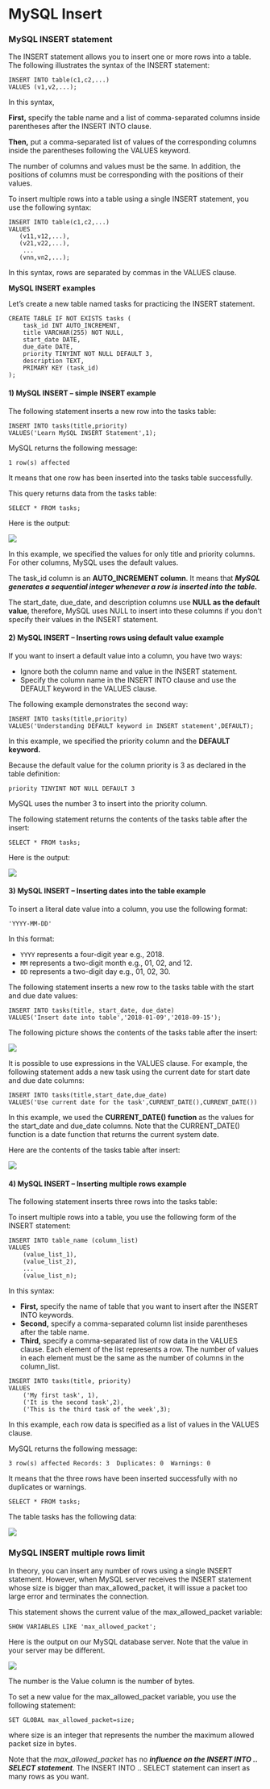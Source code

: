 # MySQL Insert

### MySQL INSERT statement
The INSERT statement allows you to insert one or more rows into a table. The following illustrates the syntax of the INSERT statement:
```
INSERT INTO table(c1,c2,...)
VALUES (v1,v2,...);
```
In this syntax,

**First,** specify the table name and a list of comma-separated columns inside parentheses after the INSERT INTO clause.

**Then,** put a comma-separated list of values of the corresponding columns inside the parentheses following the VALUES keyword.

The number of columns and values must be the same. In addition, the positions of columns must be corresponding with the positions of their values.

To insert multiple rows into a table using a single INSERT statement, you use the following syntax:
```
INSERT INTO table(c1,c2,...)
VALUES 
   (v11,v12,...),
   (v21,v22,...),
    ...
   (vnn,vn2,...);
```
In this syntax, rows are separated by commas in the VALUES clause.

**MySQL INSERT examples**

Let’s create a new table named tasks for practicing the INSERT statement.
```
CREATE TABLE IF NOT EXISTS tasks (
    task_id INT AUTO_INCREMENT,
    title VARCHAR(255) NOT NULL,
    start_date DATE,
    due_date DATE,
    priority TINYINT NOT NULL DEFAULT 3,
    description TEXT,
    PRIMARY KEY (task_id)
);
```
#### 1) MySQL INSERT – simple INSERT example
The following statement inserts a new row into the tasks table:
```
INSERT INTO tasks(title,priority)
VALUES('Learn MySQL INSERT Statement',1);
```
MySQL returns the following message:

`1 row(s) affected`

It means that one row has been inserted into the tasks table successfully.

This query returns data from the tasks table:

`SELECT * FROM tasks;`

Here is the output:

![](https://user-images.githubusercontent.com/25608527/97344812-458acd80-18af-11eb-8948-f446b0196da2.png)

In this example, we specified the values for only title and priority columns. For other columns, MySQL uses the default values.

The task_id column is an **AUTO_INCREMENT column**. It means that ***MySQL generates a sequential integer whenever a row is inserted into the table.***

The start_date, due_date, and description columns use **NULL as the default value**, therefore, MySQL uses NULL to insert into these columns if you don’t specify their values in the INSERT statement.



#### 2) MySQL INSERT – Inserting rows using default value example
If you want to insert a default value into a column, you have two ways:

- Ignore both the column name and value in the INSERT statement.
- Specify the column name in the INSERT INTO clause and use the DEFAULT keyword in the VALUES clause.
    
The following example demonstrates the second way:
```
INSERT INTO tasks(title,priority)
VALUES('Understanding DEFAULT keyword in INSERT statement',DEFAULT);
```
In this example, we specified the priority column and the  **DEFAULT keyword.**

Because the default value for the column priority is 3 as declared in the table definition:

`priority TINYINT NOT NULL DEFAULT 3`

MySQL uses the number 3 to insert into the priority column.

The following statement returns the contents of the tasks table after the insert:

`SELECT * FROM tasks;`

Here is the output:

![](https://user-images.githubusercontent.com/25608527/97344868-576c7080-18af-11eb-9fc6-0a1a38fb5cfe.png)


#### 3) MySQL INSERT – Inserting dates into the table example
To insert a literal date value into a column, you use the following format:

`'YYYY-MM-DD'`

In this format:

- `YYYY` represents a four-digit year e.g., 2018.
- `MM` represents a two-digit month e.g., 01, 02, and 12.
- `DD` represents a two-digit day e.g., 01, 02, 30.

The following statement inserts a new row to the tasks table with the start and due date values:
```
INSERT INTO tasks(title, start_date, due_date)
VALUES('Insert date into table','2018-01-09','2018-09-15');
```
The following picture shows the contents of the tasks table after the insert:

![](https://user-images.githubusercontent.com/25608527/97344950-7a972000-18af-11eb-8449-c3bf8e6756d8.png)

It is possible to use expressions in the VALUES clause. For example, the following statement adds a new task using the current date for start date and due date columns:
```
INSERT INTO tasks(title,start_date,due_date)
VALUES('Use current date for the task',CURRENT_DATE(),CURRENT_DATE())
```
In this example, we used the **CURRENT_DATE() function** as the values for the start_date and due_date columns. Note that the CURRENT_DATE() function is a date function that returns the current system date.

Here are the contents of the tasks table after insert:

![](https://user-images.githubusercontent.com/25608527/97344957-7c60e380-18af-11eb-929b-03c66dc567bf.png)




#### 4) MySQL INSERT – Inserting multiple rows example
The following statement inserts three rows into the tasks table:


To insert multiple rows into a table, you use the following form of the INSERT statement:
```
INSERT INTO table_name (column_list)
VALUES
	(value_list_1),
	(value_list_2),
	...
	(value_list_n);
```
In this syntax:
- **First,** specify the name of table that you want to insert after the INSERT INTO keywords.
- **Second,** specify a comma-separated column list inside parentheses after the table name.
- **Third,** specify a comma-separated list of row data in the VALUES clause. Each element of the list represents a row. The number of values in each element must be the same as the number of columns in the column_list.
```
INSERT INTO tasks(title, priority)
VALUES
	('My first task', 1),
	('It is the second task',2),
	('This is the third task of the week',3);
```
In this example, each row data is specified as a list of values in the VALUES clause.

MySQL returns the following message:

`3 row(s) affected Records: 3  Duplicates: 0  Warnings: 0`

It means that the three rows have been inserted successfully with no duplicates or warnings.

`SELECT * FROM tasks;`

The table tasks has the following data:

![](https://user-images.githubusercontent.com/25608527/97345049-9c90a280-18af-11eb-969e-719083ecc0de.png)


### MySQL INSERT multiple rows limit
In theory, you can insert any number of rows using a single INSERT statement. However, when MySQL server receives the INSERT statement whose size is bigger than max_allowed_packet, it will issue a packet too large error and terminates the connection.

This statement shows the current value of the max_allowed_packet variable:

`SHOW VARIABLES LIKE 'max_allowed_packet';`

Here is the output on our MySQL database server. Note that the value in your server may be different.

![](https://user-images.githubusercontent.com/25608527/97346451-77049880-18b1-11eb-9d51-0428a99168ac.png)

The number is the Value column is the number of bytes.

To set a new value for the max_allowed_packet variable, you use the following statement:

`SET GLOBAL max_allowed_packet=size;`

where size is an integer that represents the number the maximum allowed packet size in bytes.

Note that the _max_allowed_packet_ has no ___influence on the INSERT INTO .. SELECT statement___. The INSERT INTO .. SELECT statement can insert as many rows as you want.

